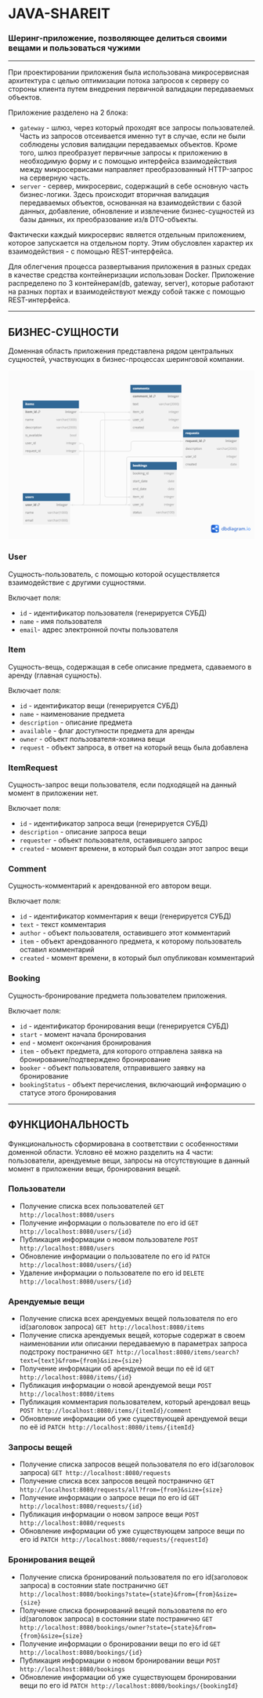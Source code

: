 # JAVA-SHAREIT
### Шеринг-приложение, позволяющее делиться своими вещами и пользоваться чужими

---

При проектировании приложения была использована микросервисная архитектура с целью оптимизации потока 
запросов к серверу со стороны клиента путем внедрения первичной валидации передаваемых объектов. 

Приложение разделено на 2 блока:
- `gateway` - шлюз, через который проходят все запросы пользователей. 
Часть из запросов отсеивается именно тут в случае, если не были соблюдены условия валидации передаваемых объектов. 
Кроме того, шлюз преобразует первичные запросы к приложению в необходимую форму и с помощью интерфейса взаимодействия
между микросервисами направляет преобразованный HTTP-запрос на серверную часть.
- `server` - сервер, микросервис, содержащий в себе основную часть бизнес-логики. Здесь происходит вторичная валидация
передаваемых объектов, основанная на взаимодействии с базой данных, добавление, обновление и извлечение бизнес-сущностей
из базы данных, их преобразование из/в DTO-объекты.

Фактически каждый микросервис является отдельным приложением, которое запускается на отдельном порту. Этим обусловлен
характер их взаимодействия - с помощью REST-интерфейса.

Для облегчения процесса развертывания приложения в разных средах в качестве средства контейнеризации использован Docker. 
Приложение распределено по 3 контейнерам(db, gateway, server), которые работают на разных портах и взаимодействуют между 
собой также с помощью REST-интерфейса.

---

## БИЗНЕС-СУЩНОСТИ

Доменная область приложения представлена рядом центральных сущностей, участвующих в бизнес-процессах шеринговой компании.

![Диаграмма БД](java-shareit.png)

### User
Сущность-пользователь, с помощью которой осуществляется взаимодействие с другими сущностями.

Включает поля:
- `id` - идентификатор пользователя (генерируется СУБД)
- `name` - имя пользователя
- `email`- адрес электронной почты пользователя

### Item
Сущность-вещь, содержащая в себе описание предмета, сдаваемого в аренду (главная сущность).

Включает поля:
- `id` - идентификатор вещи (генерируется СУБД)
- `name` - наименование предмета
- `description` - описание предмета
- `available` - флаг доступности предмета для аренды
- `owner` - объект пользователя-хозяина вещи
- `request` - объект запроса, в ответ на который вещь была добавлена

### ItemRequest
Сущность-запрос вещи пользователя, если подходящей на данный момент в приложении нет.

Включает поля:
- `id` - идентификатор запроса вещи (генерируется СУБД)
- `description` - описание запроса вещи
- `requester` - объект пользователя, оставившего запрос
- `created` - момент времени, в который был создан этот запрос вещи

### Comment
Сущность-комментарий к арендованной его автором вещи.

Включает поля:
- `id` - идентификатор комментария к вещи (генерируется СУБД)
- `text` - текст комментария
- `author` - объект пользователя, оставившего этот комментарий
- `item` - объект арендованного предмета, к которому пользователь оставил комментарий
- `created` - момент времени, в который был опубликован комментарий

### Booking
Сущность-бронирование предмета пользователем приложения.

Включает поля:
- `id` - идентификатор бронирования вещи (генерируется СУБД)
- `start` - момент начала бронирования
- `end` - момент окончания бронирования
- `item` - объект предмета, для которого отправлена заявка на бронирование/подтверждено бронирование
- `booker` - объект пользователя, отправившего заявку на бронирование
- `bookingStatus` - объект перечисления, включающий информацию о статусе этого бронирования

---

## ФУНКЦИОНАЛЬНОСТЬ

Функциональность сформирована в соответствии с особенностями доменной области. Условно её можно разделить на 4 части: 
пользователи, арендуемые вещи, запросы на отсутствующие в данный момент в приложении вещи, бронирования вещей.

### Пользователи

- Получение списка всех пользователей   `GET http://localhost:8080/users`
- Получение информации о пользователе по его id   `GET http://localhost:8080/users/{id}`
- Публикация информации о новом пользователе   `POST http://localhost:8080/users`
- Обновление информации о пользователе по его id   `PATCH http://localhost:8080/users/{id}`
- Удаление информации о пользователе по его id   `DELETE http://localhost:8080/users/{id}`

### Арендуемые вещи

- Получение списка всех арендуемых вещей пользователя по его id(заголовок запроса)   `GET http://localhost:8080/items`
- Получение списка арендуемых вещей, которые содержат в своем наименовании или описании передаваемую в параметрах запроса подстроку постранично   `GET http://localhost:8080/items/search?text={text}&from={from}&size={size}`
- Получение информации об арендуемой вещи по её id   `GET http://localhost:8080/items/{id}`
- Публикация информации о новой арендуемой вещи   `POST http://localhost:8080/items`
- Публикация комментария пользователем, который арендовал вещь   `POST http://localhost:8080/items/{itemId}/comment`
- Обновление информации об уже существующей арендуемой вещи по её id   `PATCH http://localhost:8080/items/{itemId}`

### Запросы вещей

- Получение списка запросов вещей пользователя по его id(заголовок запроса)   `GET http://localhost:8080/requests`
- Получение списка всех запросов вещей постранично   `GET http://localhost:8080/requests/all?from={from}&size={size}`
- Получение информации о запросе вещи по его id   `GET http://localhost:8080/requests/{id}`
- Публикация информации о новом запросе вещи   `POST http://localhost:8080/requests`
- Обновление информации об уже существующем запросе вещи по его id   `PATCH http://localhost:8080/requests/{requestId}`

### Бронирования вещей

- Получение списка бронирований пользователя по его id(заголовок запроса) в состоянии state постранично   `GET http://localhost:8080/bookings?state={state}&from={from}&size={size}`
- Получение списка бронирований вещей пользователя по его id(заголовок запроса) в состоянии state постранично   `GET http://localhost:8080/bookings/owner?state={state}&from={from}&size={size}`
- Получение информации о бронировании вещи по его id   `GET http://localhost:8080/bookings/{id}`
- Публикация информации о новом бронировании вещи   `POST http://localhost:8080/bookings`
- Обновление информации об уже существующем бронировании вещи по его id   `PATCH http://localhost:8080/bookings/{bookingId}`